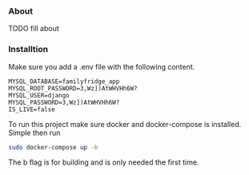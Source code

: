 ### About
TODO fill about

### Installtion 
Make sure you add a .env file with the following content.
```env
MYSQL_DATABASE=familyfridge_app
MYSQL_ROOT_PASSWORD=3,Wz])AtWHVHh6W?
MYSQL_USER=django
MYSQL_PASSWORD=3,Wz])AtWHVHh6W?
IS_LIVE=false
```
To run this project make sure docker and docker-compose is installed.
Simple then run
```bash
sudo docker-compose up -b
```
The b flag is for building and is only needed the first time.
